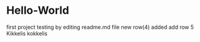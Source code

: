 # Hello-World
first project
testing by editing readme.md file
new row(4) added
add row 5
Kikkelis kokkelis